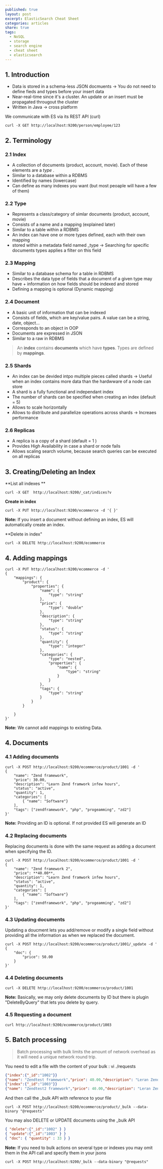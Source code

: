 ```yaml
---
published: true
layout: post
excerpt: ElasticSearch Cheat Sheet
categories: articles
share: true
tags:
  - NoSQL
  - storage
  - search engine
  - cheat sheet
  - elasticsearch
---
```

## 1. Introduction
- Data is stored in a schema-less JSON docmuents -> You do not need to define fieds and types before your insert data
- Near-real-time since it's a cluster. An update or an insert must be propagated througout the cluster
- Written in Java -> cross platform


We communicate with ES via its REST API (curl)
```shell
curl -X GET http://localhost:9200/person/employee/123
```

## 2. Terminology
### 2.1 Index 
- A collection of documents (product, account, movie). Each of these elements are a _type_ .
- Similar to a database within a RDBMS
- Identified by names (lowercase)
- Can define as many indexes you want (but most peoaple will have a few of them)


### 2.2 Type
- Represents a class/category of simlar documents (product, account, movie)
- Consists of a name and a mapping (explained later)
- Similar to a table within a RDBMS
- An index can have one or more types defined, each with their own mapping
- stored within a metadata field named _type -> Searching for specific documents types applies a filter on this field

### 2.3 Mapping
- Similar to a database schema for a table in RDBMS
- Describes the data type of fields that a document of a given type may have + information on how fields should be indexed and stored
- Defining a mapping is optional (Dynamic mapping)

### 2.4 Document
- A basic unit of information that can be indexed
- Consists of fields, which are key/value pairs. A value can be a string, date, object...
- Corresponds to an object in OOP
- Documents are expressed in JSON
- Similar to a raw in RDBMS


> An **index** contains **documents** which have **types**. Types are defined by **mappings**.


### 2.5 Shards
- An index can be devided intpo multiple pieces called shards -> Useful when an index contains more data than the hardwware of a node can store
- A shard is a fully functional and independant index
- The number of shards can be specified when creating an index (default = 5)
- Allows to scale horizontally 
- Allows to distribute and parallelize operations across shards -> Increaes performance

### 2.6 Replicas
- A replica is a copy of a shard (default = 1 )
- Provides High Availability in case a shard or node fails
- Allows scaling search volume, because search queries can be executed on all replicas

## 3. Creating/Deleting an Index

**List all indexes **
```shell
curl -X GET  http://localhost:9200/_cat/indices?v
```
 
**Create in index** 
```shell
curl -X PUT http://localhost:9200/ecommerce -d '{ }'
```
**Note:** If you insert a document without defining an index, ES will automatically create an index.
 
**Delete in index"
```shell
curl -X DELETE http://localhost:9200/ecommerce
```

## 4. Adding mappings
```shell
curl -X PUT http://localhost:9200/ecommerce -d '
{
	"mappings": {
		"product": {
			"properties": {
				"name": {
					"type": "string"
				},
				"price": {
					"type": "double"
				},
				"description": {
					"type": "string"	
				},
				"status": {
					"type": "string" 
				},
				"quantity": {
					"type": "integer"
				},
				"categories": {
					"type": "nested",
					"properties": {
						"name": {
							"type": "string"
						}
					}
				},
				"tags": {
					"type": "string"
				}
			}
		}
		
	}
}'
```
**Note:** We cannot add mappings to existing Data. 

## 4. Documents
### 4.1 Adding documents
```shell
curl -X POST http://localhost:9200/ecommerce/product/1001 -d '
{
	"name": "Zend framework",
	"price": 30.00,
	"description": "Learn Zend framwork infew hours",
	"status": "active",
	"quantity": 1,
	"categories": [
		{ "name": "Software"}
	],
	"tags": ["zendframework", "php", "progeamming", "zd2"]
}' 
```
**Note:** Providing an ID is optional. If not provided ES will generate an ID

### 4.2 Replacing documents
Replacing documents is done with the same request as adding a document when specifying the ID.

```shell
curl -X POST http://localhost:9200/ecommerce/product/1001 -d '
{
	"name": "Zend framework 2",
	"price": **40.00**,
	"description": "Learn Zend framwork infew hours",
	"status": "active",
	"quantity": 1,
	"categories": [
		{ "name": "Software"}
	],
	"tags": ["zendframework", "php", "progeamming", "zd2"]
}' 
```

### 4.3 Updating documents
Updating a doucment lets you add/remove or modify a single field without providing all the information as when we replaced the document.
```shell
curl -X POST http://localhost:9200/ecommerce/product/1001/_update -d '
{
	"doc": {
		"price": 50.00
	}
}' 
```

### 4.4 Deleting documents
```shell
curl -X DELETE http://localhost:9200/ecommerce/product/1001
```
**Note:** Basically, we may only delete documents by ID but there is plugin "DeleteByQuery" that lets you delete by query.

### 4.5 Requesting a document
```shell
curl http://localhost:9200/ecommerce/product/1003
```

## 5. Batch processing
> Batch processing with bulk limits the amount of network overhead as it will need a unique network round trip.

You need to edit a file with the content of your bulk : vi ./requests
```json
{"index":{"_id":"1002"}}
{"name": "Zendtest framework","price": 40.00,"description": "Leran Zend framwork infew hours","status": "active","quantity": 1,"categories": [{ "name": "Software"}],"tags": ["zendframework", "php", "progeamming", "zd2"]}
{"index":{"_id":"1003"}}
{"name": "Zendtest2 framework","price": 40.00,"description": "Leran Zend framwork infew hours","status": "active","quantity": 1,"categories": [{ "name": "Software"}],"tags": ["zendframework", "php", "progeamming", "zd2"]}
```
And then call the _bulk API with reference to your file

```shell
curl -X POST http://localhost:9200/ecommerce/product/_bulk --data-binary "@requests"
```

You may also DELETE or UPDATE documents using the _bulk API
```json
{ "delete":{"_id":"1002" } }
{ "update":{"_id":"1003" } }
{ "doc": { "quantity" : 33 } }
```
**Note:** If you need to bulk actions on several type or indexes you may omit them in the API call and specify them in your jsons
```shell
curl -X POST http://localhost:9200/_bulk --data-binary "@requests"
```
